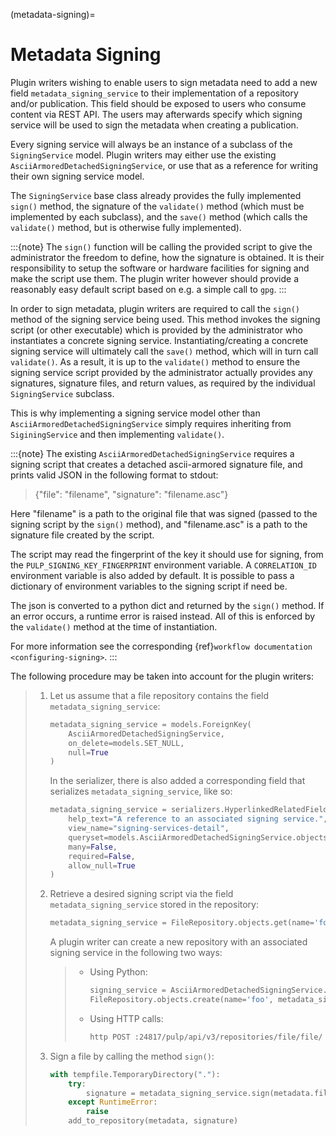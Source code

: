 (metadata-signing)=

# Metadata Signing

Plugin writers wishing to enable users to sign metadata need to add a new field `metadata_signing_service`
to their implementation of a repository and/or publication. This field should be exposed to users who consume
content via REST API. The users may afterwards specify which signing service will be used to sign the
metadata when creating a publication.

Every signing service will always be an instance of a subclass of the `SigningService` model. Plugin
writers may either use the existing `AsciiArmoredDetachedSigningService`, or use that as a reference for
writing their own signing service model.

The `SigningService` base class already provides the fully implemented `sign()` method, the signature of
the `validate()` method (which must be implemented by each subclass), and the `save()` method (which
calls the `validate()` method, but is otherwise fully implemented).

:::{note}
The `sign()` function will be calling the provided script to give the administrator the
freedom to define, how the signature is obtained. It is their responsibility to setup the
software or hardware facilities for signing and make the script use them. The plugin writer
however should provide a reasonably easy default script based on e.g. a simple call to `gpg`.
:::

In order to sign metadata, plugin writers are required to call the `sign()` method of the signing service
being used. This method invokes the signing script (or other executable) which is provided by the
administrator who instantiates a concrete signing service. Instantiating/creating a concrete signing service
will ultimately call the `save()` method, which will in turn call `validate()`. As a result, it is up to
the `validate()` method to ensure the signing service script provided by the administrator actually provides
any signatures, signature files, and return values, as required by the individual `SigningService` subclass.

This is why implementing a signing service model other than `AsciiArmoredDetachedSigningService` simply
requires inheriting from `SiginingService` and then implementing `validate()`.

:::{note}
The existing `AsciiArmoredDetachedSigningService` requires a signing script that creates a detached
ascii-armored signature file, and prints valid JSON in the following format to stdout:

> {"file": "filename", "signature": "filename.asc"}

Here "filename" is a path to the original file that was signed (passed to the signing script by the
`sign()` method), and "filename.asc" is a path to the signature file created by the script.

The script may read the fingerprint of the key it should use for signing, from the
`PULP_SIGNING_KEY_FINGERPRINT` environment variable.
A `CORRELATION_ID` environment variable is also added by default.
It is possible to pass a dictionary of environment variables to the signing script if need be.

The json is converted to a python dict and returned by the `sign()` method. If an error occurs, a
runtime error is raised instead. All of this is enforced by the `validate()` method at the time of
instantiation.

For more information see the corresponding {ref}`workflow documentation <configuring-signing>`.
:::

The following procedure may be taken into account for the plugin writers:

> 1. Let us assume that a file repository contains the field `metadata_signing_service`:
>
>    ```python
>    metadata_signing_service = models.ForeignKey(
>        AsciiArmoredDetachedSigningService,
>        on_delete=models.SET_NULL,
>        null=True
>    )
>    ```
>
>    In the serializer, there is also added a corresponding field that serializes `metadata_signing_service`,
>    like so:
>
>    ```python
>    metadata_signing_service = serializers.HyperlinkedRelatedField(
>        help_text="A reference to an associated signing service.",
>        view_name="signing-services-detail",
>        queryset=models.AsciiArmoredDetachedSigningService.objects.all(),
>        many=False,
>        required=False,
>        allow_null=True
>    )
>    ```
>
> 2. Retrieve a desired signing script via the field `metadata_signing_service` stored in the repository:
>
>    ```python
>    metadata_signing_service = FileRepository.objects.get(name='foo').metadata_signing_service
>    ```
>
>    A plugin writer can create a new repository with an associated signing service in the following two ways:
>
>    > - Using Python:
>    >
>    >   ```python
>    >   signing_service = AsciiArmoredDetachedSigningService.objects.get(name='sign-metadata')
>    >   FileRepository.objects.create(name='foo', metadata_signing_service=signing_service)
>    >   ```
>    >
>    > - Using HTTP calls:
>    >
>    >   ```bash
>    >   http POST :24817/pulp/api/v3/repositories/file/file/ name=foo metadata_signing_service=http://localhost:24817/pulp/api/v3/signing-services/5506c8ac-8eae-4f34-bb5a-3bc08f82b088/
>    >   ```
>
> 3. Sign a file by calling the method `sign()`:
>
>    ```python
>    with tempfile.TemporaryDirectory("."):
>        try:
>            signature = metadata_signing_service.sign(metadata.filepath)
>        except RuntimeError:
>            raise
>        add_to_repository(metadata, signature)
>    ```

